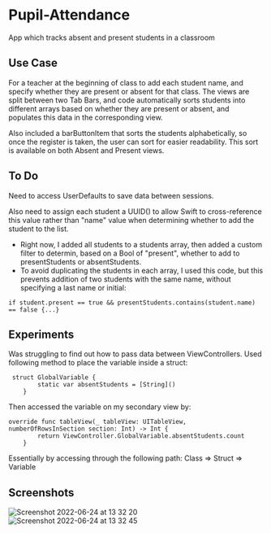 # Pupil-Attendance
App which tracks absent and present students in a classroom

## Use Case
For a teacher at the beginning of class to add each student name, and specify whether they are present or absent for that class.
The views are split between two Tab Bars, and code automatically sorts students into different arrays based on whether they are present or absent, and populates this data in the corresponding view.

Also included a barButtonItem that sorts the students alphabetically, so once the register is taken, the user can sort for easier readability.
This sort is available on both Absent and Present views.

## To Do
Need to access UserDefaults to save data between sessions.

Also need to assign each student a UUID() to allow Swift to cross-reference this value rather than "name" value when determining whether to add the student to the list.
* Right now, I added all students to a students array, then added a custom filter to determin, based on a Bool of "present", whether to add to presentStudents or absentStudents.
* To avoid duplicating the students in each array, I used this code, but this prevents addition of two students with the same name, without specifying a last name or initial:
``` 
if student.present == true && presentStudents.contains(student.name) == false {...}
```

## Experiments
Was struggling to find out how to pass data between ViewControllers. Used following method to place the variable inside a struct:
```
 struct GlobalVariable {
        static var absentStudents = [String]()
    }
```
Then accessed the variable on my secondary view by:
```
override func tableView(_ tableView: UITableView, numberOfRowsInSection section: Int) -> Int {
        return ViewController.GlobalVariable.absentStudents.count
    }
```
Essentially by accessing through the following path: Class => Struct => Variable

## Screenshots
![Screenshot 2022-06-24 at 13 32 20](https://user-images.githubusercontent.com/60122942/175663116-c937ae73-a581-46cc-b813-05d903233b4c.png)
![Screenshot 2022-06-24 at 13 32 45](https://user-images.githubusercontent.com/60122942/175663235-6902db11-f90b-4a4d-9b60-ae53b6a15900.png)
